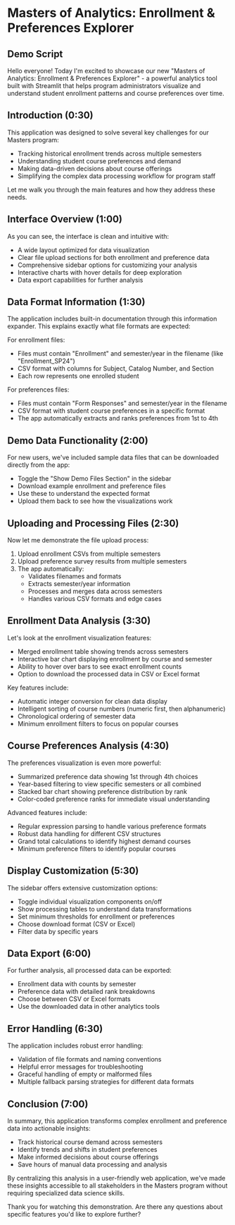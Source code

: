 # Masters of Analytics: Enrollment & Preferences Explorer
## Demo Script

Hello everyone! Today I'm excited to showcase our new "Masters of Analytics: Enrollment & Preferences Explorer" - a powerful analytics tool built with Streamlit that helps program administrators visualize and understand student enrollment patterns and course preferences over time.

## Introduction (0:30)

This application was designed to solve several key challenges for our Masters program:
- Tracking historical enrollment trends across multiple semesters
- Understanding student course preferences and demand
- Making data-driven decisions about course offerings
- Simplifying the complex data processing workflow for program staff

Let me walk you through the main features and how they address these needs.

## Interface Overview (1:00)

As you can see, the interface is clean and intuitive with:
- A wide layout optimized for data visualization
- Clear file upload sections for both enrollment and preference data
- Comprehensive sidebar options for customizing your analysis
- Interactive charts with hover details for deep exploration
- Data export capabilities for further analysis

## Data Format Information (1:30)

The application includes built-in documentation through this information expander. This explains exactly what file formats are expected:

For enrollment files:
- Files must contain "Enrollment" and semester/year in the filename (like "Enrollment_SP24")
- CSV format with columns for Subject, Catalog Number, and Section
- Each row represents one enrolled student

For preferences files:
- Files must contain "Form Responses" and semester/year in the filename
- CSV format with student course preferences in a specific format
- The app automatically extracts and ranks preferences from 1st to 4th

## Demo Data Functionality (2:00)

For new users, we've included sample data files that can be downloaded directly from the app:
- Toggle the "Show Demo Files Section" in the sidebar
- Download example enrollment and preference files
- Use these to understand the expected format
- Upload them back to see how the visualizations work

## Uploading and Processing Files (2:30)

Now let me demonstrate the file upload process:
1. Upload enrollment CSVs from multiple semesters
2. Upload preference survey results from multiple semesters  
3. The app automatically:
   - Validates filenames and formats
   - Extracts semester/year information
   - Processes and merges data across semesters
   - Handles various CSV formats and edge cases

## Enrollment Data Analysis (3:30)

Let's look at the enrollment visualization features:
- Merged enrollment table showing trends across semesters
- Interactive bar chart displaying enrollment by course and semester
- Ability to hover over bars to see exact enrollment counts
- Option to download the processed data in CSV or Excel format

Key features include:
- Automatic integer conversion for clean data display
- Intelligent sorting of course numbers (numeric first, then alphanumeric)
- Chronological ordering of semester data
- Minimum enrollment filters to focus on popular courses

## Course Preferences Analysis (4:30)

The preferences visualization is even more powerful:
- Summarized preference data showing 1st through 4th choices
- Year-based filtering to view specific semesters or all combined
- Stacked bar chart showing preference distribution by rank
- Color-coded preference ranks for immediate visual understanding

Advanced features include:
- Regular expression parsing to handle various preference formats
- Robust data handling for different CSV structures
- Grand total calculations to identify highest demand courses
- Minimum preference filters to identify popular courses

## Display Customization (5:30)

The sidebar offers extensive customization options:
- Toggle individual visualization components on/off
- Show processing tables to understand data transformations
- Set minimum thresholds for enrollment or preferences
- Choose download format (CSV or Excel)
- Filter data by specific years

## Data Export (6:00)

For further analysis, all processed data can be exported:
- Enrollment data with counts by semester
- Preference data with detailed rank breakdowns
- Choose between CSV or Excel formats
- Use the downloaded data in other analytics tools

## Error Handling (6:30)

The application includes robust error handling:
- Validation of file formats and naming conventions
- Helpful error messages for troubleshooting
- Graceful handling of empty or malformed files
- Multiple fallback parsing strategies for different data formats

## Conclusion (7:00)

In summary, this application transforms complex enrollment and preference data into actionable insights:
- Track historical course demand across semesters
- Identify trends and shifts in student preferences
- Make informed decisions about course offerings
- Save hours of manual data processing and analysis

By centralizing this analysis in a user-friendly web application, we've made these insights accessible to all stakeholders in the Masters program without requiring specialized data science skills.

Thank you for watching this demonstration. Are there any questions about specific features you'd like to explore further? 